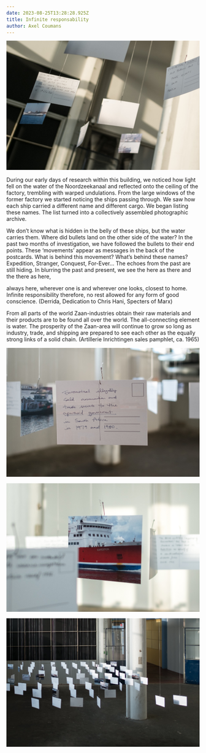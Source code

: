 ```yaml
---
date: 2023-08-25T13:28:28.925Z
title: Infinite responsability
author: Axel Coumans
---
```



![alt text](img_0068.jpg "title")

During our early days of research within this building, we noticed how light fell on the water of the Noordzeekanaal and reflected onto the ceiling of the factory, trembling with warped undulations. From the large windows of the former factory we started noticing the ships passing through. We saw how each ship carried a different name and different cargo. We began listing these names. The list turned into a collectively assembled photographic archive.

We don’t know what is hidden in the belly of these ships, but the water carries them. Where did bullets land on the other side of the water? In the past two months of investigation, we have followed the bullets to their end points. These ‘movements’ appear as messages in the back of the postcards. What is behind this movement? What’s behind these names? Expedition, Stranger, Conquest, For-Ever... The echoes from the past are still hiding. In blurring the past and present, we see the here as there and the there as here,

always here, wherever one is and wherever one looks, closest to home. Infinite responsibility therefore, no rest allowed for any form of good conscience. (Derrida, Dedication to Chris Hani, Specters of Marx)

From all parts of the world Zaan-industries obtain their raw materials and their products are to be found all over the world. The all-connecting element is water. The prosperity of the Zaan-area will continue to grow so long as industry, trade, and shipping are prepared to see each other as the equally strong links of a solid chain. (Artillerie Inrichtingen sales pamphlet, ca. 1965)

![](img_0057.jpg)

![](img_0062.jpg)

![](img_0067.jpg)